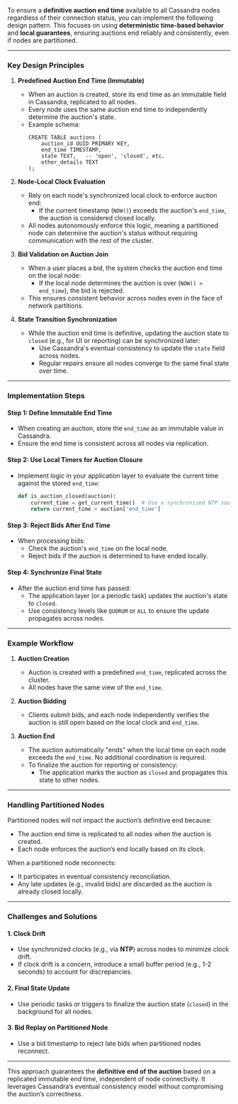 To ensure a **definitive auction end time** available to all Cassandra nodes regardless of their connection status, you can implement the following design pattern. This focuses on using **deterministic time-based behavior** and **local guarantees**, ensuring auctions end reliably and consistently, even if nodes are partitioned.

---

### Key Design Principles

1. **Predefined Auction End Time (Immutable)**
   - When an auction is created, store its end time as an immutable field in Cassandra, replicated to all nodes.
   - Every node uses the same auction end time to independently determine the auction's state.
   - Example schema:
     ```cql
     CREATE TABLE auctions (
         auction_id UUID PRIMARY KEY,
         end_time TIMESTAMP,
         state TEXT,   -- 'open', 'closed', etc.
         other_details TEXT
     );
     ```

2. **Node-Local Clock Evaluation**
   - Rely on each node's synchronized local clock to enforce auction end:
     - If the current timestamp (`NOW()`) exceeds the auction's `end_time`, the auction is considered closed locally.
   - All nodes autonomously enforce this logic, meaning a partitioned node can determine the auction's status without requiring communication with the rest of the cluster.

3. **Bid Validation on Auction Join**
   - When a user places a bid, the system checks the auction end time on the local node:
     - If the local node determines the auction is over (`NOW() > end_time`), the bid is rejected.
   - This ensures consistent behavior across nodes even in the face of network partitions.

4. **State Transition Synchronization**
   - While the auction end time is definitive, updating the auction state to `closed` (e.g., for UI or reporting) can be synchronized later:
     - Use Cassandra's eventual consistency to update the `state` field across nodes.
     - Regular repairs ensure all nodes converge to the same final state over time.

---

### Implementation Steps

#### Step 1: Define Immutable End Time
- When creating an auction, store the `end_time` as an immutable value in Cassandra.
- Ensure the end time is consistent across all nodes via replication.

#### Step 2: Use Local Timers for Auction Closure
- Implement logic in your application layer to evaluate the current time against the stored `end_time`:
  ```python
  def is_auction_closed(auction):
      current_time = get_current_time()  # Use a synchronized NTP source
      return current_time > auction['end_time']
  ```

#### Step 3: Reject Bids After End Time
- When processing bids:
  - Check the auction's `end_time` on the local node.
  - Reject bids if the auction is determined to have ended locally.

#### Step 4: Synchronize Final State
- After the auction end time has passed:
  - The application layer (or a periodic task) updates the auction's state to `closed`.
  - Use consistency levels like `QUORUM` or `ALL` to ensure the update propagates across nodes.

---

### Example Workflow

1. **Auction Creation**
   - Auction is created with a predefined `end_time`, replicated across the cluster.
   - All nodes have the same view of the `end_time`.

2. **Auction Bidding**
   - Clients submit bids, and each node independently verifies the auction is still open based on the local clock and `end_time`.

3. **Auction End**
   - The auction automatically "ends" when the local time on each node exceeds the `end_time`. No additional coordination is required.
   - To finalize the auction for reporting or consistency:
     - The application marks the auction as `closed` and propagates this state to other nodes.

---

### Handling Partitioned Nodes

Partitioned nodes will not impact the auction’s definitive end because:
- The auction end time is replicated to all nodes when the auction is created.
- Each node enforces the auction’s end locally based on its clock.

When a partitioned node reconnects:
- It participates in eventual consistency reconciliation.
- Any late updates (e.g., invalid bids) are discarded as the auction is already closed locally.

---

### Challenges and Solutions

#### 1. **Clock Drift**
   - Use synchronized clocks (e.g., via **NTP**) across nodes to minimize clock drift.
   - If clock drift is a concern, introduce a small buffer period (e.g., 1-2 seconds) to account for discrepancies.

#### 2. **Final State Update**
   - Use periodic tasks or triggers to finalize the auction state (`closed`) in the background for all nodes.

#### 3. **Bid Replay on Partitioned Node**
   - Use a bid timestamp to reject late bids when partitioned nodes reconnect.

---

This approach guarantees the **definitive end of the auction** based on a replicated immutable end time, independent of node connectivity. It leverages Cassandra’s eventual consistency model without compromising the auction’s correctness.